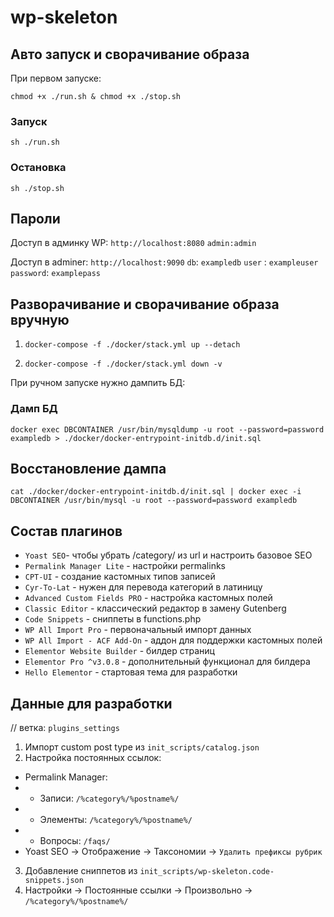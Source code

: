 # wp-skeleton


## Авто запуск и сворачивание образа

При первом запуске:

`chmod +x ./run.sh & chmod +x ./stop.sh`
### Запуск
`sh ./run.sh`

### Остановка 
`sh ./stop.sh`

## Пароли
Доступ в админку WP: 
`http://localhost:8080`
`admin:admin`

Доступ в adminer: 
`http://localhost:9090`
`db`: `exampledb`
`user` : `exampleuser`
`password`: `examplepass`


## Разворачивание и сворачивание образа вручную

1. `docker-compose -f ./docker/stack.yml up --detach`

2. `docker-compose -f ./docker/stack.yml down -v`

При ручном запуске нужно дампить БД:


### Дамп БД
`docker exec DBCONTAINER /usr/bin/mysqldump -u root --password=password exampledb > ./docker/docker-entrypoint-initdb.d/init.sql`

## Восстановление дампа
`cat ./docker/docker-entrypoint-initdb.d/init.sql | docker exec -i DBCONTAINER /usr/bin/mysql -u root --password=password exampledb`

## Состав плагинов

- `Yoast SEO`- чтобы убрать /category/ из url и настроить базовое SEO
- `Permalink Manager Lite` - настройки permalinks
- `CPT-UI` - создание кастомных типов записей
- `Cyr-To-Lat` - нужен для перевода категорий в латиницу
- `Advanced Custom Fields PRO` - настройка кастомных полей
- `Classic Editor` - классический редактор в замену Gutenberg
- `Code Snippets` - сниппеты в functions.php
- `WP All Import Pro` - первоначальный импорт данных
- `WP All Import - ACF Add-On` - аддон для поддержки кастомных полей
- `Elementor Website Builder` - билдер страниц
- `Elementor Pro ^v3.0.8` - дополнительный функционал для билдера
- `Hello Elementor` - стартовая тема для разработки

## Данные для разработки
// ветка: `plugins_settings`
1. Импорт custom post type из `init_scripts/catalog.json`
2. Настройка постоянных ссылок: 
- Permalink Manager:
- - Записи:     `/%category%/%postname%/` 
- - Элементы:   `/%category%/%postname%/` 
- - Вопросы:    `/faqs/`
- Yoast SEO -> Отображение -> Таксономии -> `Удалить префиксы рубрик`
3. Добавление сниппетов из `init_scripts/wp-skeleton.code-snippets.json`
4. Настройки -> Постоянные ссылки -> Произвольно -> `/%category%/%postname%/`